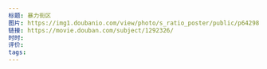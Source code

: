 ```yaml
---
标题: 暴力街区
图片: https://img1.doubanio.com/view/photo/s_ratio_poster/public/p642981690.webp
链接: https://movie.douban.com/subject/1292326/
时时: 
评价: 
tags:
---
```


